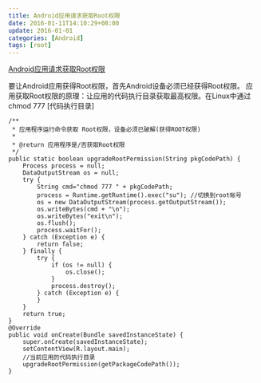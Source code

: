```yaml
---
title: Android应用请求获取Root权限
date: 2016-01-11T14:10:29+08:00
update: 2016-01-01
categories: [Android]
tags: [root]
---
```

[Android应用请求获取Root权限](http://blog.csdn.net/zhufuing/article/details/7875216)

要让Android应用获得Root权限，首先Android设备必须已经获得Root权限。
应用获取Root权限的原理：让应用的代码执行目录获取最高权限。在Linux中通过chmod 777 [代码执行目录]
```
/**
 * 应用程序运行命令获取 Root权限，设备必须已破解(获得ROOT权限)
 *  
 * @return 应用程序是/否获取Root权限
 */  
public static boolean upgradeRootPermission(String pkgCodePath) {  
    Process process = null;  
    DataOutputStream os = null;  
    try {  
        String cmd="chmod 777 " + pkgCodePath;  
        process = Runtime.getRuntime().exec("su"); //切换到root帐号  
        os = new DataOutputStream(process.getOutputStream());  
        os.writeBytes(cmd + "\n");  
        os.writeBytes("exit\n");  
        os.flush();  
        process.waitFor();  
    } catch (Exception e) {  
        return false;  
    } finally {  
        try {  
            if (os != null) {  
                os.close();  
            }  
            process.destroy();  
        } catch (Exception e) {  
        }  
    }  
    return true;  
}
@Override  
public void onCreate(Bundle savedInstanceState) {  
    super.onCreate(savedInstanceState);  
    setContentView(R.layout.main);  
    //当前应用的代码执行目录  
    upgradeRootPermission(getPackageCodePath());  
}
```
